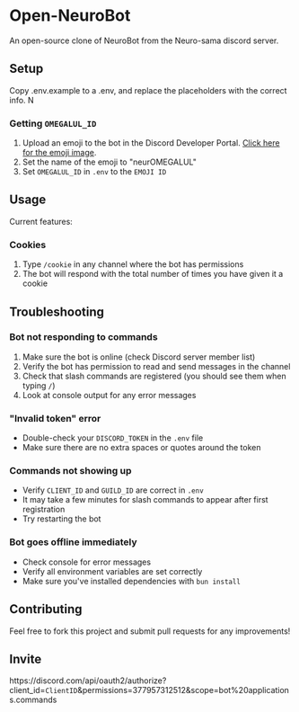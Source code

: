 # Open-NeuroBot

An open-source clone of NeuroBot from the Neuro-sama discord server.

## Setup

Copy .env.example to a .env, and replace the placeholders with the correct info. N

### Getting `OMEGALUL_ID`

1. Upload an emoji to the bot in the Discord Developer Portal. [Click here for the emoji image](./images/1097297318119743638.webp).
2. Set the name of the emoji to "neurOMEGALUL"
3. Set `OMEGALUL_ID` in `.env` to the `EMOJI ID`

## Usage

Current features:

### Cookies

1. Type `/cookie` in any channel where the bot has permissions
2. The bot will respond with the total number of times you have given it a cookie

## Troubleshooting

### Bot not responding to commands

1. Make sure the bot is online (check Discord server member list)
2. Verify the bot has permission to read and send messages in the channel
3. Check that slash commands are registered (you should see them when typing `/`)
4. Look at console output for any error messages

### "Invalid token" error

- Double-check your `DISCORD_TOKEN` in the `.env` file
- Make sure there are no extra spaces or quotes around the token

### Commands not showing up

- Verify `CLIENT_ID` and `GUILD_ID` are correct in `.env`
- It may take a few minutes for slash commands to appear after first registration
- Try restarting the bot

### Bot goes offline immediately

- Check console for error messages
- Verify all environment variables are set correctly
- Make sure you've installed dependencies with `bun install`

## Contributing

Feel free to fork this project and submit pull requests for any improvements!

## Invite

<span>
https://discord.com/api/oauth2/authorize?client_id=<code>ClientID</code>&permissions=377957312512&scope=bot%20applications.commands
</span>
